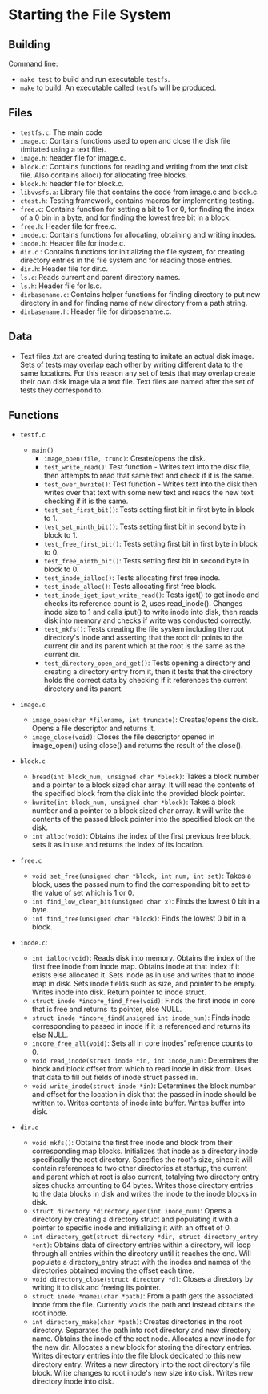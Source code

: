# Starting the File System

## Building

Command line:

* `make test` to build and run executable `testfs`.
* `make` to build. An executable called `testfs` will be produced.

## Files

* `testfs.c`: The main code
* `image.c`: Contains functions used to open and close the disk file (imitated using a text file).
* `image.h`: header file for image.c.
* `block.c`: Contains functions for reading and writing from the text disk file. Also contains alloc() for allocating free blocks.
* `block.h`: header file for block.c.
* `libvvsfs.a`: Library file that contains the code from image.c and block.c.
* `ctest.h`: Testing framework, contains macros for implementing testing.
* `free.c`: Contains function for setting a bit to 1 or 0, for finding the index of a 0 bin in a byte, and for finding the lowest free bit in a block.
* `free.h`: Header file for free.c.
* `inode.c`: Contains functions for allocating, obtaining and writing inodes.
* `inode.h`: Header file for inode.c.
* `dir.c` : Contains functions for initializing the file system, for creating directory entries in the file system and for reading those entries.
* `dir.h`: Header file for dir.c.
* `ls.c`: Reads current and parent directory names.
* `ls.h`: Header file for ls.c.
* `dirbasename.c`: Contains helper functions for finding directory to put new directory in and for finding name of new directory from a path string.
* `dirbasename.h`: Header file for dirbasename.c.

## Data

- Text files .txt are created during testing to imitate an actual disk image. Sets of tests may overlap each other by writing different data to the same locations. For this reason any set of tests that may overlap create their own disk image via a text file. Text files are named after the set of tests they correspond to.

## Functions

* `testf.c`
  * `main()`
	* `image_open(file, trunc)`: Create/opens the disk.
	* `test_write_read()`: Test function - Writes text into the disk file, then attempts to read that same text and check if it is the same.
	* `test_over_bwrite()`: Test function - Writes text into the disk then writes over that text with some new text and reads the new text checking if it is the same.
	* `test_set_first_bit()`: Tests setting first bit in first byte in block to 1.
	* `test_set_ninth_bit()`: Tests setting first bit in second byte in block to 1.
	* `test_free_first_bit()`: Tests setting first bit in first byte in block to 0.
	* `test_free_ninth_bit()`: Tests setting first bit in second byte in block to 0.
	* `test_inode_ialloc()`: Tests allocating first free inode.
	* `test_inode_alloc()`: Tests allocating first free block.
	* `test_inode_iget_iput_write_read()`: Tests iget() to get inode and checks its reference count is 2, uses read_inode(). Changes inode size to 1 and calls iput() to write inode into disk, then reads disk into memory and checks if write was conducted correctly.
  	* `test_mkfs()`: Tests creating the file system including the root directory's inode and asserting that the root dir points to the current dir and its parent which at the root is the same as the current dir.
	* `test_directory_open_and_get()`: Tests opening a directory and creating a directory entry from it, then it tests that the directory holds the correct data by checking if it references the current directory and its parent.

* `image.c`
  * `image_open(char *filename, int truncate)`: Creates/opens the disk. Opens a file descriptor and returns it.
  * `image_close(void)`: Closes the file descriptor opened in image_open() using close() and returns the result of the close().
 
* `block.c`
  * `bread(int block_num, unsigned char *block)`: Takes a block number and a pointer to a block sized char array. It will read the contents of the specified block from the disk into the provided block pointer.
  * `bwrite(int block_num, unsigned char *block)`: Takes a block number and a pointer to a block sized char array. It will write the contents of the passed block pointer into the specified block on the disk.
  * `int alloc(void)`: Obtains the index of the first previous free block, sets it as in use and returns the index of its location.
 
* `free.c`
  * `void set_free(unsigned char *block, int num, int set)`: Takes a block, uses the passed num to find the corresponding bit to set to the value of set which is 1 or 0.
  * `int find_low_clear_bit(unsigned char x)`: Finds the lowest 0 bit in a byte.
  * `int find_free(unsigned char *block)`: Finds the lowest 0 bit in a block.
 
* `inode.c`:
  * `int ialloc(void)`: Reads disk into memory. Obtains the index of the first free inode from inode map. Obtains inode at that index if it exists else allocated it. Sets inode as in use and writes that to inode map in disk. Sets inode fields such as size, and pointer to be empty. Writes inode into disk. Return pointer to inode struct.
  * `struct inode *incore_find_free(void)`: Finds the first inode in core that is free and returns its pointer, else NULL.
  * `struct inode *incore_find(unsigned int inode_num)`: Finds inode corresponding to passed in inode if it is referenced and returns its else NULL.
  * `incore_free_all(void)`: Sets all in core inodes' reference counts to 0.
  * `void read_inode(struct inode *in, int inode_num)`: Determines the block and block offset from which to read inode in disk from. Uses that data to fill out fields of inode struct passed in.
  * `void write_inode(struct inode *in)`: Determines the block number and offset for the location in disk that the passed in inode should be written to. Writes contents of inode into buffer. Writes buffer into disk.
* `dir.c`
  * `void mkfs()`: Obtains the first free inode and block from their corresponding map blocks. Initializes that inode as a directory inode specifically the root directory. Specifies the root's size, since it will contain references to two other directories at startup, the current and parent which at root is also current, totalying two directory entry sizes chucks amounting to 64 bytes. Writes those directory entries to the data blocks in disk and writes the inode to the inode blocks in disk.
  * `struct directory *directory_open(int inode_num)`: Opens a directory by creating a directory struct and populating it with a pointer to specific inode and initializing it with an offset of 0.
  * `int directory_get(struct directory *dir, struct directory_entry *ent)`: Obtains data of directory entries within a directory, will loop through all entries within the directory until it reaches the end. Will populate a directory_entry struct with the inodes and names of the directories obtained moving the offset each time.
  * `void directory_close(struct directory *d)`: Closes a directory by writing it to disk and freeing its pointer.
  * `struct inode *namei(char *path)`: From a path gets the associated inode from the file. Currently voids the path and instead obtains the root inode.
  * `int directory_make(char *path)`: Creates directories in the root directory. Separates the path into root directory and new directory name. Obtains the inode of the root node. Allocates a new inode for the new dir. Allocates a new block for storing the directory entries. Writes directory entries into the file block dedicated to this new directory entry. Writes a new directory into the root directory's file block. Write changes to root inode's new size into disk. Writes new directory inode into disk.
